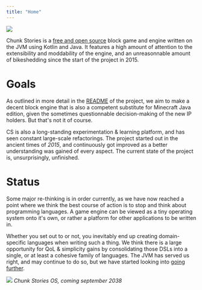 ```yaml
---
title: "Home"
---
```


![](/images/header.jpg)

Chunk Stories is a [free and open source](https://github.com/Hugobros3/chunkstories/blob/master/LICENSE.MD) block game and engine written on the JVM using Kotlin and Java. It features a high amount of attention to the extensibility and moddability of the engine, and an unreasonnable amount of bikeshedding since the start of the project in 2015.

# Goals

As outlined in more detail in the [README](https://github.com/Hugobros3/chunkstories/blob/master/README.md) of the project, we aim to make a decent block engine that is also a competent substitute for Minecraft Java edition, given the sometimes questionnable decision-making of the new IP holders. But that's not it of course.

CS is also a long-standing experimentation & learning platform, and has seen constant large-scale refactorings. The project started out in the ancient times of *2015*, and continuously got improved as a better understanding was gained of every aspect. The current state of the project is, unsurprisingly, unfinished.

# Status

Some major re-thinking is in order currently, as we have now reached a point where we think the best course of action is to stop and think about programming languages. A game engine can be viewed as a tiny operating system onto it's own, or rather a platform for other applications to be written in.

Whether you set out to or not, you inevitably end up creating domain-specific languages when writing such a thing. We think there is a large opportunity for QoL & simplicity gains by consolidating those DSLs into a single, or at least a cohesive family of languages. The JVM has served us right, and may continue to do so, but we have started looking into [going further](https://Hugobros3/worm-lang/).

![](images/csos.png)
*Chunk Stories OS, coming september 2038*

